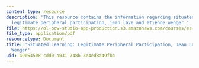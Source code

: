 ```yaml
---
content_type: resource
description: 'This resource contains the information regarding situated learning:
  legitimate peripheral participation, jean lave and etienne wenger.'
file: https://ol-ocw-studio-app-production.s3.amazonaws.com/courses/es-291-learning-seminar-experiments-in-education-spring-2003/49054508cdd0a031748b3e4ed8a49fbb_MITES_291S03_5.pdf
file_type: application/pdf
resourcetype: Document
title: 'Situated Learning: Legitimate Peripheral Participation, Jean Lave and Etienne
  Wenger'
uid: 49054508-cdd0-a031-748b-3e4ed8a49fbb
---
```

